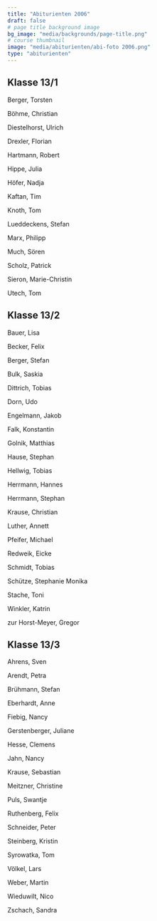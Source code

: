 ```yaml
---
title: "Abiturienten 2006"
draft: false
# page title background image
bg_image: "media/backgrounds/page-title.png"
# course thumbnail
image: "media/abiturienten/abi-foto 2006.png"
type: "abiturienten"
---
```


## Klasse 13/1

Berger, Torsten

Böhme, Christian

Diestelhorst, Ulrich

Drexler, Florian

Hartmann, Robert

Hippe, Julia

Höfer, Nadja

Kaftan, Tim

Knoth, Tom

Lueddeckens, Stefan

Marx, Philipp

Much, Sören

Scholz, Patrick

Sieron, Marie-Christin

Utech, Tom

## Klasse 13/2

Bauer, Lisa

Becker, Felix

Berger, Stefan

Bulk, Saskia

Dittrich, Tobias

Dorn, Udo

Engelmann, Jakob

Falk, Konstantin

Golnik, Matthias

Hause, Stephan

Hellwig, Tobias

Herrmann, Hannes

Herrmann, Stephan

Krause, Christian

Luther, Annett

Pfeifer, Michael

Redweik, Eicke

Schmidt, Tobias

Schütze, Stephanie Monika

Stache, Toni

Winkler, Katrin

zur Horst-Meyer, Gregor

## Klasse 13/3

Ahrens, Sven

Arendt, Petra

Brühmann, Stefan

Eberhardt, Anne

Fiebig, Nancy

Gerstenberger, Juliane

Hesse, Clemens

Jahn, Nancy

Krause, Sebastian

Meitzner, Christine

Puls, Swantje

Ruthenberg, Felix

Schneider, Peter

Steinberg, Kristin

Syrowatka, Tom

Völkel, Lars

Weber, Martin

Wieduwilt, Nico

Zschach, Sandra
